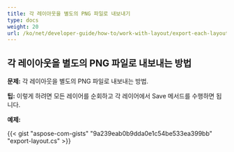 ```yaml
---
title: 각 레이아웃을 별도의 PNG 파일로 내보내기
type: docs
weight: 20
url: /ko/net/developer-guide/how-to/work-with-layout/export-each-layout-in-separate-png-file/
---
```


## **각 레이아웃을 별도의 PNG 파일로 내보내는 방법**

**문제:** 각 레이아웃을 별도의 PNG 파일로 내보내는 방법.

**팁:** 이렇게 하려면 모든 레이어를 순회하고 각 레이어에서 Save 메서드를 수행하면 됩니다.

**예제:**

{{< gist "aspose-com-gists" "9a239eab0b9dda0e1c54be533ea399bb" "export-layout.cs" >}}
